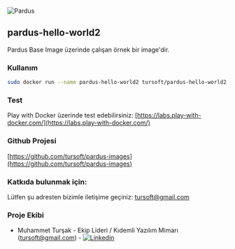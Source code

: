 ![Pardus](https://raw.githubusercontent.com/tursoft/pardus-images/master/_resources/images/pardus.logo.horizontal.png)
## pardus-hello-world2

Pardus Base Image üzerinde çalışan örnek bir image'dir.

### Kullanım
```sh
sudo docker run --name pardus-hello-world2 tursoft/pardus-hello-world2:latest
```

### Test

Play with Docker üzerinde test edebilirsiniz:
[https://labs.play-with-docker.com/](https://labs.play-with-docker.com/)

### Github Projesi
[https://github.com/tursoft/pardus-images](https://github.com/tursoft/pardus-images)

### Katkıda bulunmak için:
Lütfen şu adresten bizimle iletişime geçiniz: tursoft@gmail.com

### Proje Ekibi
* Muhammet Turşak - Ekip Lideri / Kıdemli Yazılım Mimarı (tursoft@gmail.com) - [![Linkedin](https://raw.githubusercontent.com/tursoft/pardus-images/master/_resources/images/linkedin-icon.18x18.png)](https://www.linkedin.com/in/tursoft/)
